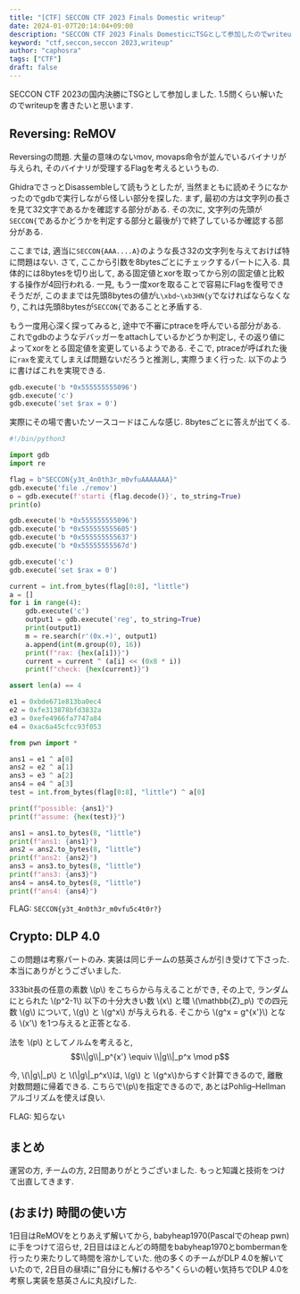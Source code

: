```yaml
---
title: "[CTF] SECCON CTF 2023 Finals Domestic writeup"
date: 2024-01-07T20:14:04+09:00
description: "SECCON CTF 2023 Finals DomesticにTSGとして参加したのでwriteupを公開します."
keyword: "ctf,seccon,seccon 2023,writeup"
author: "caphosra"
tags: ["CTF"]
draft: false
---
```


<script id="MathJax-script" async src="https://cdn.jsdelivr.net/npm/mathjax@3/es5/tex-mml-chtml.js"></script>

SECCON CTF 2023の国内決勝にTSGとして参加しました. 1.5問くらい解いたのでwriteupを書きたいと思います.

## Reversing: ReMOV

Reversingの問題. 大量の意味のないmov, movaps命令が並んでいるバイナリが与えられ, そのバイナリが受理するFlagを考えるというもの.

GhidraでさっとDisassembleして読もうとしたが, 当然まともに読めそうになかったのでgdbで実行しながら怪しい部分を探した. まず, 最初の方は文字列の長さを見て32文字であるかを確認する部分がある. その次に, 文字列の先頭が`SECCON{`であるかどうかを判定する部分と最後が`}`で終了しているか確認する部分がある.

ここまでは, 適当に`SECCON{AAA....A}`のような長さ32の文字列を与えておけば特に問題はない. さて, ここから引数を8bytesごとにチェックするパートに入る. 具体的には8bytesを切り出して, ある固定値とxorを取ってから別の固定値と比較する操作が4回行われる. 一見, もう一度xorを取ることで容易にFlagを復号できそうだが, このままでは先頭8bytesの値が`L\xbd~\xb3HN{y`でなければならなくなり, これは先頭8bytesが`SECCON{`であることと矛盾する.

もう一度用心深く探ってみると, 途中で不審にptraceを呼んでいる部分がある. これでgdbのようなデバッガーをattachしているかどうか判定し, その返り値によってxorをとる固定値を変更しているようである. そこで, ptraceが呼ばれた後に`rax`を変えてしまえば問題ないだろうと推測し, 実際うまく行った. 以下のように書けばこれを実現できる.

``` python
gdb.execute('b *0x555555555096')
gdb.execute('c')
gdb.execute('set $rax = 0')
```

実際にその場で書いたソースコードはこんな感じ. 8bytesごとに答えが出てくる.
``` python
#!/bin/python3

import gdb
import re

flag = b"SECCON{y3t_4n0th3r_m0vfuAAAAAAA}"
gdb.execute('file ./remov')
o = gdb.execute(f'starti {flag.decode()}', to_string=True)
print(o)

gdb.execute('b *0x555555555096')
gdb.execute('b *0x555555555605')
gdb.execute('b *0x555555555637')
gdb.execute('b *0x55555555567d')

gdb.execute('c')
gdb.execute('set $rax = 0')

current = int.from_bytes(flag[0:8], "little")
a = []
for i in range(4):
    gdb.execute('c')
    output1 = gdb.execute('reg', to_string=True)
    print(output1)
    m = re.search(r'(0x.+)', output1)
    a.append(int(m.group(0), 16))
    print(f"rax: {hex(a[i])}")
    current = current ^ (a[i] << (0x8 * i))
    print(f"check: {hex(current)}")

assert len(a) == 4

e1 = 0xbde671e813ba0ec4
e2 = 0xfe313878bfd3832a
e3 = 0xefe4966fa7747a84
e4 = 0xac6a45cfcc93f053

from pwn import *

ans1 = e1 ^ a[0]
ans2 = e2 ^ a[1]
ans3 = e3 ^ a[2]
ans4 = e4 ^ a[3]
test = int.from_bytes(flag[0:8], "little") ^ a[0]

print(f"possible: {ans1}")
print(f"assume: {hex(test)}")

ans1 = ans1.to_bytes(8, "little")
print(f"ans1: {ans1}")
ans2 = ans2.to_bytes(8, "little")
print(f"ans2: {ans2}")
ans3 = ans3.to_bytes(8, "little")
print(f"ans3: {ans3}")
ans4 = ans4.to_bytes(8, "little")
print(f"ans4: {ans4}")
```

FLAG: `SECCON{y3t_4n0th3r_m0vfu5c4t0r?}`

## Crypto: DLP 4.0

この問題は考察パートのみ. 実装は同じチームの慈英さんが引き受けて下さった. 本当にありがとうございました.

333bit長の任意の素数 \\(p\\) をこちらから与えることができ, その上で, ランダムにとられた \\(p^2-1\\) 以下の十分大きい数 \\(x\\) と環 \\(\mathbb{Z}_p\\) での四元数 \\(g\\) について, \\(g\\) と \\(g^x\\) が与えられる. そこから \\(g^x = g^{x'}\\) となる \\(x'\\) を1つ与えると正答となる.

法を \\(p\\) としてノルムを考えると,
$$\\|g\\|_p^{x'} \equiv \\|g\\|_p^x \mod p$$

今, \\(\\|g\\|_p\\) と \\(\\|g\\|_p^x\\)は, \\(g\\) と \\(g^x\\)からすぐ計算できるので, 離散対数問題に帰着できる. こちらで\\(p\\)を指定できるので, あとはPohlig–Hellmanアルゴリズムを使えば良い.

FLAG: 知らない

## まとめ

運営の方, チームの方, 2日間ありがとうございました. もっと知識と技術をつけて出直してきます.

## (おまけ) 時間の使い方

1日目はReMOVをとりあえず解いてから, babyheap1970(Pascalでのheap pwn)に手をつけて沼らせ, 2日目はほとんどの時間をbabyheap1970とbombermanを行ったり来たりして時間を溶かしていた. 他の多くのチームがDLP 4.0を解いていたので, 2日目の昼頃に"自分にも解けるやろ"くらいの軽い気持ちでDLP 4.0を考察し実装を慈英さんに丸投げした.

